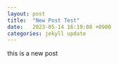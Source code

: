 ```yaml
---
layout: post
title:  "New Post Test"
date:   2023-05-14 16:19:08 +0900
categories: jekyll update
---
```


this is a new post
